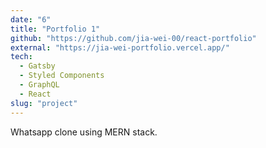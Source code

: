 ```yaml
---
date: "6"
title: "Portfolio 1"
github: "https://github.com/jia-wei-00/react-portfolio"
external: "https://jia-wei-portfolio.vercel.app/"
tech:
  - Gatsby
  - Styled Components
  - GraphQL
  - React
slug: "project"
---
```


Whatsapp clone using MERN stack.
